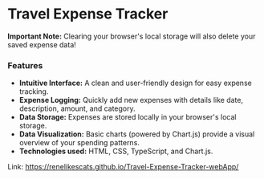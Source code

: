 # Travel Expense Tracker

**Important Note:** Clearing your browser's local storage will also delete your saved expense data!

### Features

* **Intuitive Interface:** A clean and user-friendly design for easy expense tracking.
* **Expense Logging:** Quickly add new expenses with details like date, description, amount, and category.
* **Data Storage:** Expenses are stored locally in your browser's local storage.
* **Data Visualization:** Basic charts (powered by Chart.js) provide a visual overview of your spending patterns.
* **Technologies used:** HTML, CSS, TypeScript, and Chart.js.

Link: https://renelikescats.github.io/Travel-Expense-Tracker-webApp/




